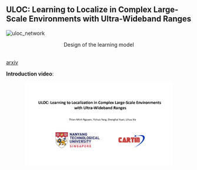 ## ULOC: Learning to Localize in Complex Large-Scale Environments with Ultra-Wideband Ranges

![uloc_network](https://github.com/user-attachments/assets/e5431c4e-ac32-435a-b8ef-5349118211e6)
<div style="text-align: center;">
    Design of the learning model
</div>

<br/>

[arxiv](https://arxiv.org/abs/2409.11122)

**Introduction video**:
<div align="center">
    <a href="https://youtu.be/vNIGS4iio8o" target="_blank">
    <img src="resources/uloc_thumbnail.jpg" width=80% />
</div>
